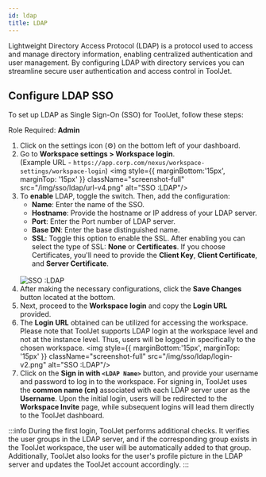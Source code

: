 ```yaml
---
id: ldap
title: LDAP
---
```


Lightweight Directory Access Protocol (LDAP) is a protocol used to access and manage directory information, enabling centralized authentication and user management. By configuring LDAP with directory services you can streamline secure user authentication and access control in ToolJet.

## Configure LDAP SSO

To set up LDAP as Single Sign-On (SSO) for ToolJet, follow these steps:

Role Required: **Admin** <br/>

1. Click on the settings icon (⚙️) on the bottom left of your dashboard.
2. Go to **Workspace settings > Workspace login**. <br/> 
    (Example URL - `https://app.corp.com/nexus/workspace-settings/workspace-login`)
    <img style={{ marginBottom:'15px', marginTop: '15px' }} className="screenshot-full" src="/img/sso/ldap/url-v4.png" alt="SSO :LDAP"/>
3. To **enable** LDAP, toggle the switch. Then, add the configuration:
   - **Name**: Enter the name of the SSO.
   - **Hostname**: Provide the hostname or IP address of your LDAP server.
   - **Port**: Enter the Port number of LDAP server.
   - **Base DN**: Enter the base distinguished name.
   - **SSL**: Toggle this option to enable the SSL. After enabling you can select the type of SSL: **None** or **Certificates**. If you choose Certificates, you'll need to provide the **Client Key**, **Client Certificate**, and **Server Certificate**.
   <br/>
    <img className="screenshot-full img-l" src="/img/sso/ldap/fields-v2.png" alt="SSO :LDAP"/>
4. After making the necessary configurations, click the **Save Changes** button located at the bottom.
5. Next, proceed to the **Workspace login** and copy the **Login URL** provided.
6. The **Login URL** obtained can be utilized for accessing the workspace. Please note that ToolJet supports LDAP login at the workspace level and not at the instance level. Thus, users will be logged in specifically to the chosen workspace.
    <img style={{ marginBottom:'15px', marginTop: '15px' }} className="screenshot-full" src="/img/sso/ldap/login-v2.png" alt="SSO :LDAP"/>
7. Click on the **Sign in with `<LDAP Name>`** button, and provide your username and password to log in to the workspace. For signing in, ToolJet uses the **common name (cn)** associated with each LDAP server user as the **Username**. Upon the initial login, users will be redirected to the **Workspace Invite** page, while subsequent logins will lead them directly to the ToolJet dashboard.

:::info
During the first login, ToolJet performs additional checks. It verifies the user groups in the LDAP server, and if the corresponding group exists in the ToolJet workspace, the user will be automatically added to that group. Additionally, ToolJet also looks for the user's profile picture in the LDAP server and updates the ToolJet account accordingly.
:::
